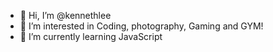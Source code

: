 - 👋 Hi, I’m @kennethlee
- 👀 I’m interested in Coding, photography, Gaming and GYM!
- 🌱 I’m currently learning JavaScript 


<!---
kennethlee0502/kennethlee0502 is a ✨ special ✨ repository because its `README.md` (this file) appears on your GitHub profile.
You can click the Preview link to take a look at your changes.
--->
